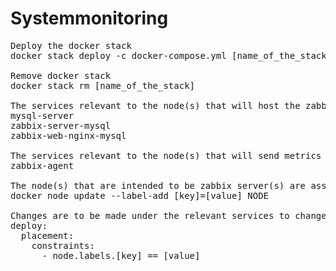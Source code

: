 # Systemmonitoring
<pre>
Deploy the docker stack
docker stack deploy -c docker-compose.yml [name_of_the_stack]

Remove docker stack
docker stack rm [name_of_the_stack]

The services relevant to the node(s) that will host the zabbix server are
mysql-server
zabbix-server-mysql
zabbix-web-nginx-mysql

The services relevant to the node(s) that will send metrics to the server are
zabbix-agent

The node(s) that are intended to be zabbix server(s) are assigned node labels via
docker node update --label-add [key]=[value] NODE
  
Changes are to be made under the relevant services to change the key value pair
deploy:
  placement:
    constraints:
      - node.labels.[key] == [value]
</pre>
